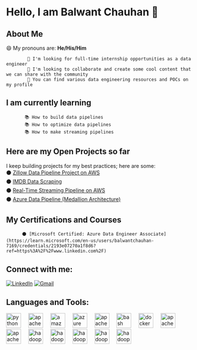 # Hello, I am Balwant Chauhan 👋

## About Me 

😄 My pronouns are: **He/His/Him**

            👯 I'm looking for full-time internship opportunities as a data engineer  
            💬 I'm looking to collaborate and create some cool content that we can share with the community  
            🤘 You can find various data engineering resources and POCs on my profile  

## I am currently learning  

           📚 How to build data pipelines  
           📚 How to optimize data pipelines  
           📚 How to make streaming pipelines  

## Here are my Open Projects so far  

I keep building projects for my best practices; here are some:  
          ⚫ [Zillow Data Pipeline Project on AWS](https://github.com/balwant-chauhan-data-eng-project/zillow_data_pipiline)  
          ⚫ [IMDB Data Scraping](https://github.com/balwant-chauhan-data-eng-project/IMDB-Scrapping)  
          ⚫ [Real-Time Streaming Pipeline on AWS](https://github.com/balwant-chauhan-data-eng-project/real_time_data_pipeline-)  
          ⚫ [Azure Data Pipeline (Medallion Architecture)](https://github.com/balwant-chauhan-data-eng-project/Azure-Data-Pipeline)  

## My Certifications and Courses  

          ⚫ [Microsoft Certified: Azure Data Engineer Associate](https://learn.microsoft.com/en-us/users/balwantchauhan-7169/credentials/2193e07270a1f8d6?ref=https%3A%2F%2Fwww.linkedin.com%2F)    

## Connect with me:  

[![LinkedIn](https://img.icons8.com/?size=48&id=xuvGCOXi8Wyg&format=png)](https://www.linkedin.com/in/balwant-chauhan-501641272/)    [![Gmail](https://img.icons8.com/?size=48&id=P7UIlhbpWzZm&format=png)](mailto:balwantc070@gmail.com)

## Languages and Tools:
<div align="left">
  <img src="https://cdn.jsdelivr.net/gh/devicons/devicon/icons/python/python-original.svg" height="40" alt="python logo" />
  <img width="12" />
  <img src="https://cdn.jsdelivr.net/gh/devicons/devicon/icons/apachekafka/apachekafka-original.svg" height="40" alt="apachekafka logo" />
  <img width="12" />
  <img src="https://www.logo.wine/a/logo/Amazon_Web_Services/Amazon_Web_Services-Logo.wine.svg" height="40" alt="amazonwebservices logo" />
  <img width="12" />
  <img src="https://cdn.jsdelivr.net/gh/devicons/devicon/icons/azure/azure-original.svg" height="40" alt="azure logo" />
  <img width="12" />
  <img src="https://cdn.jsdelivr.net/gh/devicons/devicon/icons/apache/apache-original.svg" height="40" alt="apache logo" />
  <img width="12" />
  <img src="https://cdn.jsdelivr.net/gh/devicons/devicon/icons/bash/bash-original.svg" height="40" alt="bash logo" />
  <img width="12" />
  <img src="https://cdn.jsdelivr.net/gh/devicons/devicon/icons/docker/docker-original.svg" height="40" alt="docker logo" />
  <img width="12" />
  <img src="https://cdn.simpleicons.org/apachecassandra/1287B1" height="40" alt="apachecassandra logo" />
  <img width="12" />
  <img src="https://cdn.simpleicons.org/apacheairflow/017CEE" height="40" alt="apacheairflow logo" />
  <img width="12" />
  <img src="https://cdn.jsdelivr.net/gh/devicons/devicon/icons/hadoop/hadoop-original.svg" height="40" alt="hadoop logo" />
  <img width="12" />
  <img src="https://img.icons8.com/?size=80&id=hYoELNwniGhi&format=png" height="40" alt="hadoop logo" />
  <img width="12" />
  <img src="https://img.icons8.com/?size=80&id=LwQEs9KnDgIo&format=png" height="40" alt="hadoop logo" />
  <img width="12" />
  <img src="https://w7.pngwing.com/pngs/32/749/png-transparent-apache-hive-apache-hadoop-big-data-data-warehouse-apache-spark-others-honey-bee-logo-flower-thumbnail.png" height="40" alt="hadoop logo" />
  <img width="12" />
  <img src="https://upload.wikimedia.org/wikipedia/commons/thumb/7/77/Apache_ZooKeeper_logo.svg/1199px-Apache_ZooKeeper_logo.svg.png?20210417120550" height="40" alt="hadoop logo" />
</div>

 
 

 

 
